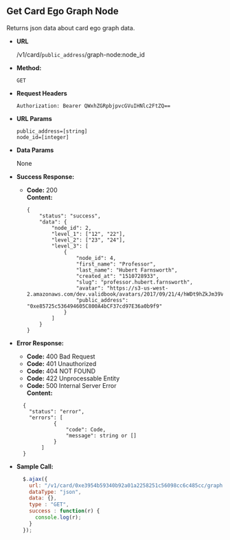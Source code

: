 **Get Card Ego Graph Node**
----
  Returns json data about card ego graph data.

* **URL**

  /v1/card/`public_address`/graph-node:node_id
  
* **Method:**

  `GET`

*  **Request Headers**

    `Authorization: Bearer QWxhZGRpbjpvcGVuIHNlc2FtZQ==`
    
*  **URL Params**
    
   `public_address=[string]` <br/>
   `node_id=[integer]` <br/>

* **Data Params**

  None

* **Success Response:**

  * **Code:** 200 <br />
    **Content:** 
    
    ```
    {
        "status": "success",
        "data": {
            "node_id": 2,
            "level_1": ["12", "22"],
            "level_2": ["23", "24"],
            "level_3": [
                {
                    "node_id": 4,
                    "first_name": "Professor",
                    "last_name": "Hubert Farnsworth",
                    "created_at": "1510728933",
                    "slug": "professor.hubert.farnsworth",
                    "avatar": "https://s3-us-west-2.amazonaws.com/dev.validbook/avatars/2017/09/21/4/hWDt9hZkJm39VY9QJjaf38C3ZAeAw3Ru.jpg",
                    "public_address": "0xe85725c536494605C800A4bCF37cd97E36a0b9f9"
                }
            ]
        }
    }
    ```
 
* **Error Response:**

     * **Code:** 400 Bad Request <br />
     * **Code:** 401 Unauthorized <br />
     * **Code:** 404 NOT FOUND<br />
     * **Code:** 422 Unprocessable Entity <br />
     * **Code:** 500 Internal Server Error<br />
       **Content:** 
     ```
       {
         "status": "error",
         "errors": [
                 {
                     "code": Code,
                     "message": string or []
                 }
             ]
       }
     ```

* **Sample Call:**

  ```javascript
    $.ajax({
      url: "/v1/card/0xe3954b59340b92a01a2258251c56098cc6c485cc/graph-node?node_id=2",
      dataType: "json",
      data: {},
      type : "GET",
      success : function(r) {
        console.log(r);
      }
    });
  ```